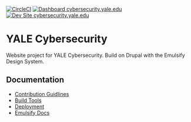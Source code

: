 [![CircleCI](https://circleci.com/gh/yalesites-org/cybersecurity.yale.edu.svg?style=shield)](https://circleci.com/gh/yalesites-org/cybersecurity.yale.edu)
[![Dashboard cybersecurity.yale.edu](https://img.shields.io/badge/dashboard-cybersecurity.yale.edu-yellow.svg)](https://dashboard.pantheon.io/sites/3878688f-3b52-4746-804c-3e2eb786824b#dev/code)
[![Dev Site cybersecurity.yale.edu](https://img.shields.io/badge/site-cybersecurity.yale.edu-blue.svg)](http://dev-cybersecurity.yale.edu.pantheonsite.io/)
# YALE Cybersecurity

Website project for YALE Cybersecurity. Build on Drupal with the Emulsify Design System.

## Documentation

- [Contribution Guidlines](https://github.com/yalesites-org/cybersecurity.yale.edu/blob/master/.github/CONTRIBUTING.md)
- [Build Tools](https://github.com/yalesites-org/cybersecurity.yale.edu/blob/master/.github/BUILD_TOOLS.md)
- [Deployment](https://github.com/yalesites-org/cybersecurity.yale.edu/blob/master/.github/DEPLOYMENT.md)
- [Emulsify Docs](https://docs.emulsify.info/)